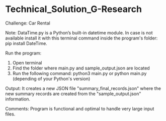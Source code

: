 # Technical_Solution_G-Research
Challenge: Car Rental

Note: DataTime.py is a Python’s built-in datetime module. In case is not available install it with this terminal command inside the program's folder: pip install DateTime.

Run the program:
1. Open terminal 
2. Find the folder where main.py and sample_output.json are located
3. Run the following command: python3 main.py or python main.py (depending of your Python's version)

Output: It creates a new JSON file "summary_final_records.json" where the new summary records are created from the "sample_output.json" information.

Comments: Program is functional and optimal to handle very large input files.
